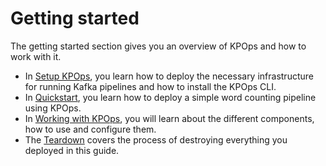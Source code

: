 # Getting started

The getting started section gives you an overview of KPOps and how to work with it.

- In [Setup KPOps](./setup.md), you learn how to deploy the necessary infrastructure for running Kafka pipelines and how to install the KPOps CLI.
- In [Quickstart](./quick-start.md), you learn how to deploy a simple word counting pipeline using KPOps.
- In [Working with KPOps](./working-with-kpops.md), you will learn about the different components, how to use and configure them.
- The [Teardown](./teardown.md) covers the process of destroying everything you deployed in this guide.
